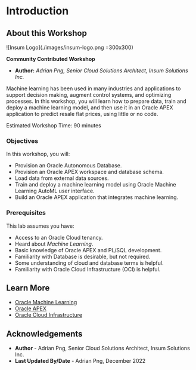 # Introduction

## About this Workshop

![Insum Logo](./images/insum-logo.png =300x300)

**Community Contributed Workshop**

* **Author:** *Adrian Png, Senior Cloud Solutions Architect, Insum Solutions Inc.*

Machine learning has been used in many industries and applications to support decision making, augment control systems, and optimizing processes. In this workshop, you will learn how to prepare data, train and deploy a machine learning model, and then use it in an Oracle APEX application to predict resale flat prices, using little or no code.

Estimated Workshop Time: 90 minutes

### Objectives

In this workshop, you will:

* Provision an Oracle Autonomous Database.
* Provision an Oracle APEX workspace and database schema.
* Load data from external data sources.
* Train and deploy a machine learning model using Oracle Machine Learning AutoML user interface.
* Build an Oracle APEX application that integrates machine learning.

### Prerequisites

This lab assumes you have:

* Access to an Oracle Cloud tenancy.
* Heard about *Machine Learning*.
* Basic knowledge of Oracle APEX and PL/SQL development.
* Familiarity with Database is desirable, but not required.
* Some understanding of cloud and database terms is helpful.
* Familiarity with Oracle Cloud Infrastructure (OCI) is helpful.

## Learn More

* [Oracle Machine Learning](https://www.oracle.com/artificial-intelligence/database-machine-learning/)
* [Oracle APEX](https://apex.oracle.com/learnmore)
* [Oracle Cloud Infrastructure](https://www.oracle.com/cloud/)

## Acknowledgements

* **Author** - Adrian Png, Senior Cloud Solutions Architect, Insum Solutions Inc.
* **Last Updated By/Date** - Adrian Png, December 2022

